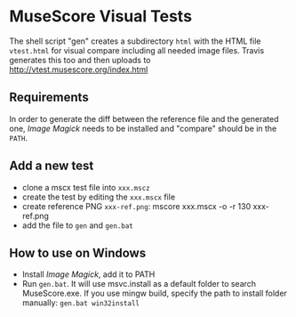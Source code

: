 MuseScore Visual Tests
======================

The shell script "gen" creates a subdirectory `html` with the
HTML file `vtest.html` for visual compare including all needed
image files.
Travis generates this too and then uploads to http://vtest.musescore.org/index.html

Requirements
---
In order to generate the diff between the reference
file and the generated one, *Image Magick* needs to be
installed and "compare" should be in the `PATH`.

Add a new test
---
- clone a mscx test file into `xxx.mscz`
- create the test by editing the `xxx.mscx` file
- create reference PNG `xxx-ref.png`:
        mscore xxx.mscx -o -r 130 xxx-ref.png
- add the file to `gen` and `gen.bat`

How to use on Windows
---
- Install *Image Magick*, add it to PATH
- Run `gen.bat`. It will use msvc.install as a default folder to search MuseScore.exe. If you use mingw build, specify the path to install folder manually:
        `gen.bat win32install`
